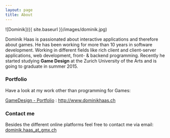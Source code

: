```yaml
---
layout: page
title: About
---
```



![Dominik]({{ site.baseurl }}/images/dominik.jpg)


Dominik Haas is passionated about interactive applications and therefore about games. He has been working for more than 10 years in software development. Working in different fields like rich client and client-server applications, web development, front- & backend programming. Recently he started studying **Game Design** at the Zurich University of the Arts and is going to graduate in summer 2015.


### Portfolio

Have a look at my work other than programming for Games:

[GameDesign - Portfolio](http://www.dominikhaas.ch) : <http://www.dominikhaas.ch>




### Contact me

Besides the different online platforms feel free to contact me via email:
[dominik.haas_at_gmx.ch](mailto:dominik.haas_at_gmx.ch)